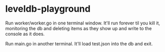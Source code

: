 leveldb-playground
==================
Run worker/worker.go in one terminal window. It'll run forever til you kill it, monitoring the db and deleting items as they show up and write to the console as it does.

Run main.go in another terminal. It'll load test.json into the db and exit.
